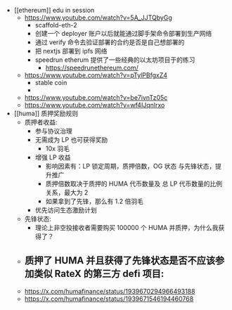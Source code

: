 - [[ethereum]] edu in session
	- https://www.youtube.com/watch?v=5A_JJTQbyGg
		- scaffold-eth-2
		- 创建一个 deployer 账户以后就能通过脚手架命令部署到生产网络
		- 通过 verify 命令去验证部署的合约是否是自己想部署的
		- 把 nextjs 部署到 ipfs 网络
		- speedrun etherum 提供了一些经典的以太坊项目于的练习
			- https://speedrunethereum.com/
	- https://www.youtube.com/watch?v=pTylPBfgxZ4
		- stable coin
		-
	- https://www.youtube.com/watch?v=be7ivnTz05c
	- https://www.youtube.com/watch?v=wf4IJqnlrxo
- [[huma]] 质押奖励规则
	- 质押者收益:
		- 参与协议治理
		- 无需成为 LP 也可获得奖励
			- 10x 羽毛
		- 增强 LP 收益
			- 影响因素有：LP 锁定周期，质押倍数，OG 状态 与先锋状态，提升推广
			- 质押倍数取决于质押的 HUMA 代币数量及 总 LP 代币数量的比例关系，最大为 2
			- 如果拿到了先锋，那么有 1.2 倍羽毛
		- 优先访问生态激励计划
	- 先锋状态:
		- 理论上非空投接收者需要购买 100000 个 HUMA 并质押，为什么我获得了？
	- 质押了 HUMA 并且获得了先锋状态是否不应该参加类似 RateX 的第三方 defi 项目:
		-
	- https://x.com/humafinance/status/1939670294966493188
	- https://x.com/humafinance/status/1939671546194460768